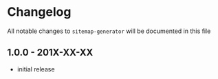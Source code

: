 # Changelog

All notable changes to `sitemap-generator` will be documented in this file

## 1.0.0 - 201X-XX-XX

- initial release
